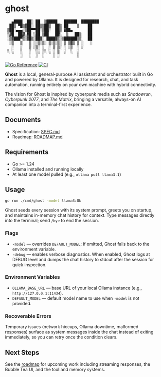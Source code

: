 # ghost

```text
   ▄████  ██░ ██  ▒█████   ██████  ████████
  ██▒ ▀█▒▓██░ ██▒▒██▒  ██▒ ██    ▒    ██
 ▒██░▄▄▄░▒██▀▀██░▒██░  ██▒ ▓██▄       ██
 ░▓█  ██▓░▓█ ░██ ▒██   ██░  ▒   ██▒   ██
 ░▒▓███▀▒░▓█▒░██▓░ ████▓▒░▒██████▒▒   ██
  ░▒   ▒   ▒ ░░▒░▒░ ▒░▒░▒░ ▒ ▒▓▒ ▒ ░   ░
   ░   ░   ▒ ░▒░ ░  ░ ▒ ▒░ ░ ░▒  ░ ░
 ░ ░   ░   ░  ░░ ░░ ░ ░ ▒  ░  ░  ░
       ░   ░  ░  ░    ░ ░        ░
```

[![Go Reference](https://pkg.go.dev/badge/github.com/theantichris/assistant-go.svg)](https://pkg.go.dev/github.com/theantichris/assistant-go) [![CI](https://github.com/theantichris/assistant-go/actions/workflows/ci.yml/badge.svg)](https://github.com/theantichris/assistant-go/actions/workflows/ci.yml)

**Ghost** is a local, general-purpose AI assistant and orchestrator built in Go and powered by Ollama. It is designed for research, chat, and task automation, running entirely on your own machine with hybrid connectivity.

The vision for Ghost is inspired by cyberpunk media such as _Shadowrun_, _Cyberpunk 2077_, and _The Matrix_, bringing a versatile, always-on AI companion into a terminal-first experience.

## Documents

- Specification: [SPEC.md](SPEC.md)
- Roadmap: [ROADMAP.md](ROADMAP.md)

## Requirements

- Go >= 1.24
- Ollama installed and running locally
- At least one model pulled (e.g., `ollama pull llama3.1`)

## Usage

```bash
go run ./cmd/ghost -model llama3:8b
```

Ghost seeds every session with its system prompt, greets you on startup, and maintains in-memory chat history for context. Type messages directly into the terminal; send `/bye` to end the session.

### Flags

- `-model` — overrides `DEFAULT_MODEL`; if omitted, Ghost falls back to the environment variable.
- `-debug` — enables verbose diagnostics. When enabled, Ghost logs at DEBUG level and dumps the chat history to stdout after the session for quick inspection.

### Environment Variables

- `OLLAMA_BASE_URL` — base URL of your local Ollama instance (e.g., `http://127.0.0.1:11434`).
- `DEFAULT_MODEL` — default model name to use when `-model` is not provided.

### Recoverable Errors

Temporary issues (network hiccups, Ollama downtime, malformed responses) surface as system messages inside the chat instead of exiting immediately, so you can retry once the condition clears.

## Next Steps

See the [roadmap](ROADMAP.md) for upcoming work including streaming responses, the Bubble Tea UI, and the tool and memory systems.

